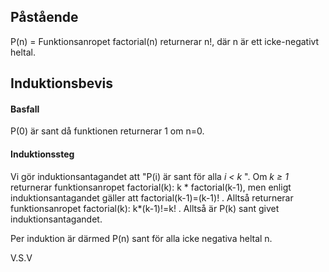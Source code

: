 ## Påstående
P(n) = Funktionsanropet factorial(n) returnerar n!, där n är ett icke-negativt heltal.

## Induktionsbevis
#### Basfall
P(0) är sant då funktionen returnerar 1 om n=0.

#### Induktionssteg
Vi gör induktionsantagandet att "P(i) är sant för alla <i>i < k </i>". Om <i>k &ge; 1</i> returnerar funktionsanropet
factorial(k): k * factorial(k-1), men enligt induktionsantagandet gäller att factorial(k-1)=(k-1)! . Alltså returnerar 
funktionsanropet factorial(k): k*(k-1)!=k! . Alltså är P(k) sant givet induktionsantagandet.

Per induktion är därmed P(n) sant för alla icke negativa heltal n.

V.S.V